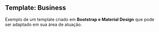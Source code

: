 ## Template: Business

Exemplo de um template criado em **Bootstrap e Material Design** que pode ser adaptado em sua área de atuação.

